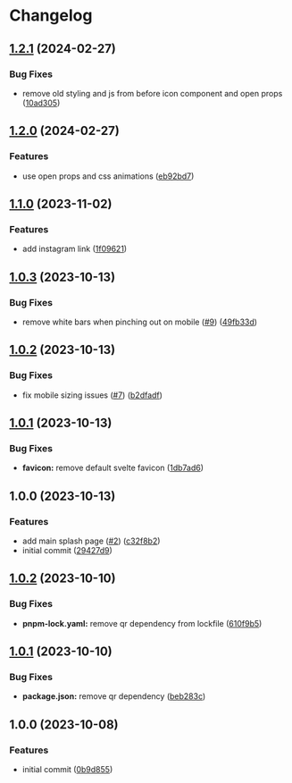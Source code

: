 # Changelog

## [1.2.1](https://github.com/gyoge0/gyoge-com/compare/v1.2.0...v1.2.1) (2024-02-27)


### Bug Fixes

* remove old styling and js from before icon component and open props ([10ad305](https://github.com/gyoge0/gyoge-com/commit/10ad305f273f7d1c7d07c57c883b1e3f225a55c5))

## [1.2.0](https://github.com/gyoge0/gyoge-com/compare/v1.1.0...v1.2.0) (2024-02-27)


### Features

* use open props and css animations ([eb92bd7](https://github.com/gyoge0/gyoge-com/commit/eb92bd7f2dfe96512b739b5ba92e119ccf721f36))

## [1.1.0](https://github.com/gyoge0/gyoge-com/compare/v1.0.3...v1.1.0) (2023-11-02)


### Features

* add instagram link ([1f09621](https://github.com/gyoge0/gyoge-com/commit/1f096218d8f80fdbf68dae72f6c9c567d959497d))

## [1.0.3](https://github.com/gyoge0/gyoge-com/compare/v1.0.2...v1.0.3) (2023-10-13)


### Bug Fixes

* remove white bars when pinching out on mobile ([#9](https://github.com/gyoge0/gyoge-com/issues/9)) ([49fb33d](https://github.com/gyoge0/gyoge-com/commit/49fb33d70d623ac08a14ab522a83175842615fe1))

## [1.0.2](https://github.com/gyoge0/gyoge-com/compare/v1.0.1...v1.0.2) (2023-10-13)


### Bug Fixes

* fix mobile sizing issues ([#7](https://github.com/gyoge0/gyoge-com/issues/7)) ([b2dfadf](https://github.com/gyoge0/gyoge-com/commit/b2dfadfa60f2e850faeaecce7ef19d0a74f7bb1d))

## [1.0.1](https://github.com/gyoge0/gyoge-com/compare/v1.0.0...v1.0.1) (2023-10-13)


### Bug Fixes

* **favicon:** remove default svelte favicon ([1db7ad6](https://github.com/gyoge0/gyoge-com/commit/1db7ad673a29405def9be15368681c98bfad16e3))

## 1.0.0 (2023-10-13)


### Features

* add main splash page ([#2](https://github.com/gyoge0/gyoge-com/issues/2)) ([c32f8b2](https://github.com/gyoge0/gyoge-com/commit/c32f8b20dc83edd5059fa8886fae55f2736486ed))
* initial commit ([29427d9](https://github.com/gyoge0/gyoge-com/commit/29427d997e2dfab6ffad90539c7a2fdbdff22fd8))

## [1.0.2](https://github.com/gyoge0/sveltekit-static-template-ghpages/compare/v1.0.1...v1.0.2) (2023-10-10)


### Bug Fixes

* **pnpm-lock.yaml:** remove qr dependency from lockfile ([610f9b5](https://github.com/gyoge0/sveltekit-static-template-ghpages/commit/610f9b5a817ee409c0ec07f4c6580809d12fb0c1))

## [1.0.1](https://github.com/gyoge0/sveltekit-static-template-ghpages/compare/v1.0.0...v1.0.1) (2023-10-10)


### Bug Fixes

* **package.json:** remove qr dependency ([beb283c](https://github.com/gyoge0/sveltekit-static-template-ghpages/commit/beb283c0af0f09a4ed9f4752ca474085814d9a69))

## 1.0.0 (2023-10-08)


### Features

* initial commit ([0b9d855](https://github.com/gyoge0/sveltekit-static-template-ghpages/commit/0b9d85579201b2972d7ca34ed7ccd530fa44f72f))
